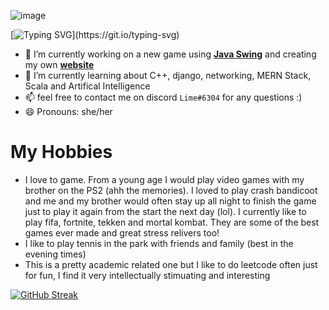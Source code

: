 
![image](https://user-images.githubusercontent.com/41571606/185773744-809c7f22-667d-499c-bcb6-8d9995abd5bc.png)

[![Typing SVG](https://readme-typing-svg.herokuapp.com?font=Lobster&color=EE35F7&background=1849FF00&lines=Hello+there+my+name+is+Ariana+%F0%9F%A4%A0;I+am+currently+working+on+some+cool+projects!)](https://git.io/typing-svg)
- 🔭 I’m currently working on a new game using [**Java Swing**](https://github.com/Investmentbanking/BreakoutGame) and creating my own [**website**](https://github.com/Investmentbanking/InvestmentBanking.github.io) 
- 🌱 I’m currently learning about C++, django, networking, MERN Stack, Scala and Artifical Intelligence 
- 📫 feel free to contact me on discord `Lime#6304` for any questions :)
- 😄 Pronouns: she/her

# My Hobbies
- I love to game. From a young age I would play video games with my brother on the PS2 (ahh the memories). I loved to play crash bandicoot and me and my brother would often stay up all night to finish the game just to play it again from the start the next day (lol). I currently like to play fifa, fortnite, tekken and mortal kombat. They are some of the best games ever made and great stress relivers too!
- I like to play tennis in the park with friends and family (best in the evening times)
- This is a pretty academic related one but I like to do leetcode often just for fun, I find it very intellectually stimuating and interesting

[![GitHub Streak](https://github-readme-streak-stats.herokuapp.com?user=InvestmentBanking&theme=android-dark)](https://git.io/streak-stats)


<!--
**Investmentbanking/InvestmentBanking** is a ✨ _special_ ✨ repository because its `README.md` (this file) appears on your GitHub profile.

Here are some ideas to get you started:

- 🔭 I’m currently working on ... 
- 🌱 I’m currently learning ...
- 👯 I’m looking to collaborate on ...
- 🤔 I’m looking for help with ...
- 💬 Ask me about ...
- 📫 How to reach me: ...
- 😄 Pronouns: ...
- ⚡ Fun fact: ...
-->
